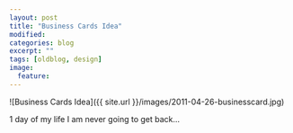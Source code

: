 ```yaml
---
layout: post
title: "Business Cards Idea"
modified:
categories: blog
excerpt: ""
tags: [oldblog, design]
image:
  feature:
---
```


![Business Cards Idea]({{ site.url }}/images/2011-04-26-businesscard.jpg)

1 day of my life I am never going to get back…
